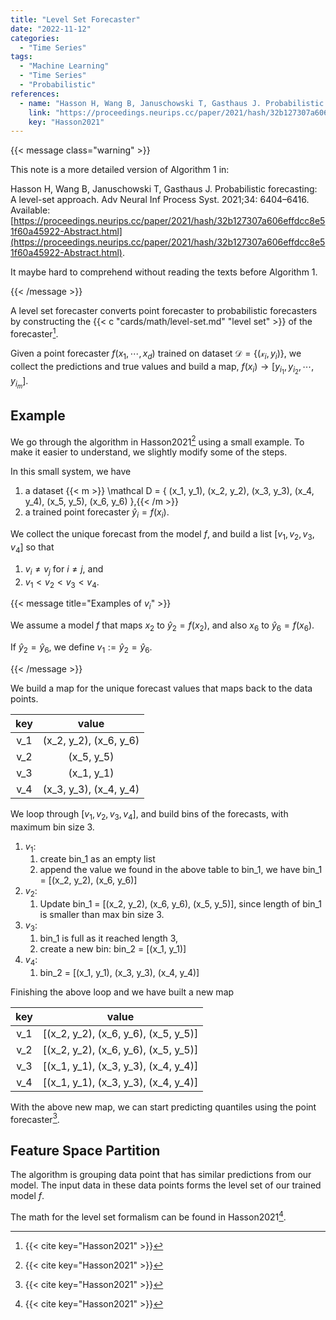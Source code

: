 ```yaml
---
title: "Level Set Forecaster"
date: "2022-11-12"
categories:
  - "Time Series"
tags:
  - "Machine Learning"
  - "Time Series"
  - "Probabilistic"
references:
  - name: "Hasson H, Wang B, Januschowski T, Gasthaus J. Probabilistic forecasting: A level-set approach. Adv Neural Inf Process Syst. 2021;34: 6404–6416. Available: https://proceedings.neurips.cc/paper/2021/hash/32b127307a606effdcc8e51f60a45922-Abstract.html"
    link: "https://proceedings.neurips.cc/paper/2021/hash/32b127307a606effdcc8e51f60a45922-Abstract.html"
    key: "Hasson2021"
---
```


{{< message class="warning" >}}

This note is a more detailed version of Algorithm 1 in:

Hasson H, Wang B, Januschowski T, Gasthaus J. Probabilistic forecasting: A level-set approach. Adv Neural Inf Process Syst. 2021;34: 6404–6416. Available: [https://proceedings.neurips.cc/paper/2021/hash/32b127307a606effdcc8e51f60a45922-Abstract.html](https://proceedings.neurips.cc/paper/2021/hash/32b127307a606effdcc8e51f60a45922-Abstract.html).

It maybe hard to comprehend without reading the texts before Algorithm 1.

{{< /message >}}

A level set forecaster converts point forecaster to probabilistic forecasters by constructing the {{< c "cards/math/level-set.md" "level set" >}} of the forecaster[^Hasson2021].


Given a point forecaster $f(x_1, \cdots, x_d)$ trained on dataset $\mathcal D = \{(\mathcal x_i, y_i)\}$, we collect the predictions and true values and build a map, $f(x_i) \to [y_{i_1}, y_{i_2}, \cdots, y_{i_m}]$.


## Example

We go through the algorithm in Hasson2021[^Hasson2021] using a small example. To make it easier to understand, we slightly modify some of the steps.

In this small system, we have

1. a dataset {{< m >}} \mathcal D = \{ (x_1, y_1), (x_2, y_2), (x_3, y_3), (x_4, y_4), (x_5, y_5), (x_6, y_6) \},{{< /m >}}
2. a trained point forecaster $\hat y_i = f(x_i)$.

We collect the unique forecast from the model $f$, and build a list $[v_1, v_2, v_3, v_4]$ so that

1. $v_i \neq v_j$ for $i\neq j$, and
2. $v_1 \lt v_2 \lt v_3 \lt v_4$.

{{< message title="Examples of $v_i$" >}}

We assume a model $f$ that maps $x_2$ to $\hat y_2=f(x_2)$, and also $x_6$ to $\hat y_6=f(x_6)$.

If $\hat y_2 = \hat y_6$, we define $v_1 := \hat y_2 = \hat y_6$.

{{< /message >}}

We build a map for the unique forecast values that maps back to the data points.

| key | value |
|:--:|:---:|
| v_1 |  (x_2, y_2), (x_6, y_6)  |
| v_2 | (x_5, y_5) |
| v_3 | (x_1, y_1) |
| v_4 | (x_3, y_3), (x_4, y_4) |

We loop through $[v_1, v_2, v_3, v_4]$, and build bins of the forecasts, with maximum bin size 3.

1. $v_1$:
   1. create bin_1 as an empty list
   2. append the value we found in the above table to bin_1, we have bin_1 = [(x_2, y_2), (x_6, y_6)]
2. $v_2$:
   1. Update bin_1 = [(x_2, y_2), (x_6, y_6), (x_5, y_5)], since length of bin_1 is smaller than max bin size 3.
3. $v_3$:
   1. bin_1 is full as it reached length 3,
   2. create a new bin: bin_2 = [(x_1, y_1)]
4. $v_4$:
   1. bin_2 = [(x_1, y_1), (x_3, y_3), (x_4, y_4)]

Finishing the above loop and we have built a new map

| key | value |
|:----:|:----:|
| v_1 |  [(x_2, y_2), (x_6, y_6), (x_5, y_5)] |
| v_2 | [(x_2, y_2), (x_6, y_6), (x_5, y_5)] |
| v_3 |  [(x_1, y_1), (x_3, y_3), (x_4, y_4)] |
| v_4 | [(x_1, y_1), (x_3, y_3), (x_4, y_4)] |

With the above new map, we can start predicting quantiles using the point forecaster[^Hasson2021].

## Feature Space Partition

The algorithm is grouping data point that has similar predictions from our model. The input data in these data points forms the level set of our trained model $f$.

The math for the level set formalism can be found in Hasson2021[^Hasson2021].



[^Hasson2021]: {{< cite key="Hasson2021" >}}